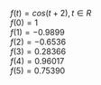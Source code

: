 $f(t) = cos(t+2), t ∈ R$ <br>
$f(0) = 1$ <br>
$f(1) = -0.9899$ <br>
$f(2) = -0.6536$ <br>
$f(3) = 0.28366$ <br>
$f(4) = 0.96017$ <br>
$f(5) = 0.75390$ <br>